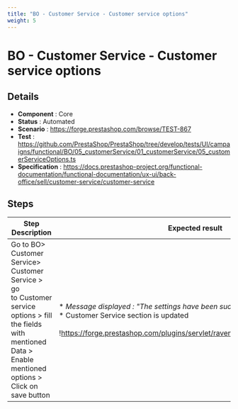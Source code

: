 ```yaml
---
title: "BO - Customer Service - Customer service options"
weight: 5
---
```


# BO - Customer Service - Customer service options
## Details
* **Component** : Core
* **Status** : Automated
* **Scenario** : https://forge.prestashop.com/browse/TEST-867
* **Test** : https://github.com/PrestaShop/PrestaShop/tree/develop/tests/UI/campaigns/functional/BO/05_customerService/01_customerService/05_customerServiceOptions.ts
* **Specification** : https://docs.prestashop-project.org/functional-documentation/functional-documentation/ux-ui/back-office/sell/customer-service/customer-service

## Steps
| Step Description | Expected result |
| ----- | ----- |
| Go to BO> Customer Service> Customer Service > go to Customer service options > fill the fields with mentioned Data > Enable mentioned options > Click on save button | * _Message displayed : "The settings have been successfully updated._ "<br> * Customer Service section is updated<br><br>!https://forge.prestashop.com/plugins/servlet/raven/attachment/1436/imap1.png|width=1297,height=280!  <br> * A new section is added in page footer : Sync<br><br><br>!https://forge.prestashop.com/plugins/servlet/raven/attachment/1437/imap2.png! |
